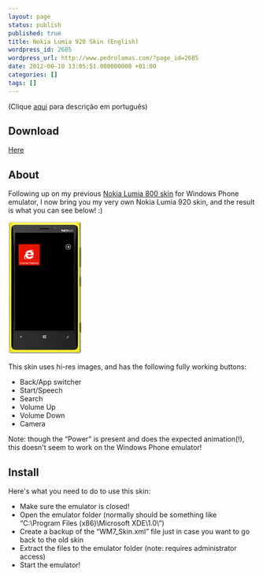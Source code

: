 ```yaml
---
layout: page
status: publish
published: true
title: Nokia Lumia 920 Skin (English)
wordpress_id: 2685
wordpress_url: http://www.pedrolamas.com/?page_id=2685
date: 2012-09-10 13:05:51.000000000 +01:00
categories: []
tags: []
---
```

(Clique [aqui](/windows-phone/nokia-lumia-920-skin/) para descrição em português)

Download
--------

[Here](https://www.pedrolamas.com/windows-phone/nokia-lumia-920-skin/)

About
-----

Following up on my previous [Nokia Lumia 800 skin](/windows-phone/nokia-lumia-800-skin-en/) for Windows Phone emulator, I now bring you my very own Nokia Lumia 920 skin, and the result is what you can see below! :)

[![](/wp-content/uploads/2012/09/Nokia-Lumia-920-thumb.png "Nokia Lumia 920 skin for Windows Phone Emulator")](/wp-content/uploads/2012/09/Nokia-Lumia-920.png)

This skin uses hi-res images, and has the following fully working buttons:

-   Back/App switcher
-   Start/Speech
-   Search
-   Volume Up
-   Volume Down
-   Camera

Note: though the “Power” is present and does the expected animation(!), this doesn't seem to work on the Windows Phone emulator!

Install
-------

Here's what you need to do to use this skin:

-   Make sure the emulator is closed!
-   Open the emulator folder (normally should be something like “C:\\Program Files (x86)\\Microsoft XDE\\1.0\\”)
-   Create a backup of the “WM7\_Skin.xml” file just in case you want to go back to the old skin
-   Extract the files to the emulator folder (note: requires administrator access)
-   Start the emulator!

